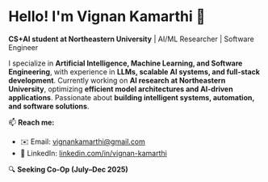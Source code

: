 # Hello! I'm Vignan Kamarthi 👋  

**CS+AI student at Northeastern University** | AI/ML Researcher | Software Engineer  

I specialize in **Artificial Intelligence, Machine Learning, and Software Engineering**, with experience in **LLMs, scalable AI systems, and full-stack development**. Currently working on **AI research at Northeastern University**, optimizing **efficient model architectures and AI-driven applications**. Passionate about **building intelligent systems, automation, and software solutions**.  

📫 **Reach me:**  
- ✉️ Email: [vignankamarthi@gmail.com](mailto:vignankamarthi@gmail.com)  
- 🔗 LinkedIn: [linkedin.com/in/vignan-kamarthi](https://www.linkedin.com/in/vignan-kamarthi/)  

🔍 **Seeking Co-Op (July–Dec 2025)**  
